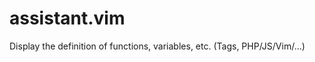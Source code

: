 assistant.vim
=============

Display the definition of functions, variables, etc. (Tags, PHP/JS/Vim/...)
